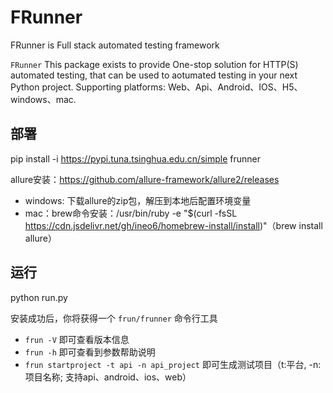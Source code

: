 # FRunner

FRunner is Full stack automated testing framework

`FRunner` This package exists to provide One-stop solution for HTTP(S) automated testing, that can be used to aotumated testing in your next Python project. Supporting platforms: Web、Api、Android、IOS、H5、windows、mac.

## 部署

pip install -i https://pypi.tuna.tsinghua.edu.cn/simple frunner

allure安装：https://github.com/allure-framework/allure2/releases

- windows: 下载allure的zip包，解压到本地后配置环境变量
- mac：brew命令安装：/usr/bin/ruby -e "$(curl -fsSL https://cdn.jsdelivr.net/gh/ineo6/homebrew-install/install)"（brew install allure）

## 运行

python run.py


安装成功后，你将获得一个 `frun/frunner` 命令行工具
- `frun -V` 即可查看版本信息
- `frun -h` 即可查看到参数帮助说明
- `frun startproject -t api -n api_project` 即可生成测试项目（t:平台, -n:项目名称; 支持api、android、ios、web）